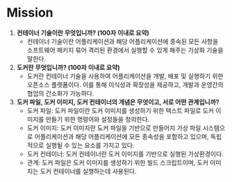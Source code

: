 # Mission

1. **컨테이너 기술이란 무엇입니까? (100자 이내로 요약)**
    - 컨테이너 기술이란 어플리케이션과 해당 어플리케이션에 종속된 모든 사항을 소프트웨어 패키지 묶어 격리된 환경에서 실행할 수 있게 해주는 가상화 기술을 말한다.
2. **도커란 무엇입니까? (100자 이내로 요약)**
    - 도커란 컨테이너 기술을 사용하여 어플리케이션을 개발, 배포 및 실행하기 위한 오픈소스 플랫폼이다. 이를 통해 이식성과 확장성을 제공하고, 개발과 운영간의 협업의 간소화가 가능하다.
3. **도커 파일, 도커 이미지, 도커 컨테이너의 개념은 무엇이고, 서로 어떤 관계입니까?**
    - 도커 파일: 도커 파일이란 도커 이미지를 생성하기 위한 텍스트 파일로 도커 이미지를 만들기 위한 명령어와 설정들을 정의한다.
    - 도커 이미지: 도커 이미지란 도커 파일을 기반으로 만들어지 가상 파일 시스템으로 어플리케이션과 해당 어플리케이션에 모든 종속성을 포함하고 있으며, 독립적으로 실행될 수 있는 요소를 가지고 있다.
    - 도커 컨테이너: 도커 컨테이너란 도커 이미지를 기반으로 실행된 가상환경이다.
    - 관계: 도커 파일은 도커 이미지를 생성하기 위한 빌드 스크립트이며, 도커 이미지는 도커 컨테이너를 실행하는데 사용된다.